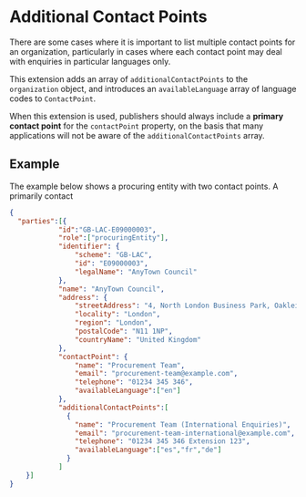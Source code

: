 # Additional Contact Points

There are some cases where it is important to list multiple contact points for an organization, particularly in cases where each contact point may deal with enquiries in particular languages only.

This extension adds an array of ```additionalContactPoints``` to the ```organization``` object, and introduces an ```availableLanguage``` array of language codes to ```ContactPoint```.

When this extension is used, publishers should always include a **primary contact point** for the ```contactPoint``` property, on the basis that many applications will not be aware of the ```additionalContactPoints``` array.

## Example

The example below shows a procuring entity with two contact points. A primarily contact

```json
{
  "parties":[{
            "id":"GB-LAC-E09000003",
            "role":["procuringEntity"],
            "identifier": {
                "scheme": "GB-LAC",
                "id": "E09000003",
                "legalName": "AnyTown Council"
            },
            "name": "AnyTown Council",
            "address": {
                "streetAddress": "4, North London Business Park, Oakleigh Rd S",
                "locality": "London",
                "region": "London",
                "postalCode": "N11 1NP",
                "countryName": "United Kingdom"
            },
            "contactPoint": {
                "name": "Procurement Team",
                "email": "procurement-team@example.com",
                "telephone": "01234 345 346",
                "availableLanguage":["en"]
            },
            "additionalContactPoints":[
              {
                "name": "Procurement Team (International Enquiries)",
                "email": "procurement-team-international@example.com",
                "telephone": "01234 345 346 Extension 123",
                "availableLanguage":["es","fr","de"]
              }
            ]
    }]
}
```

